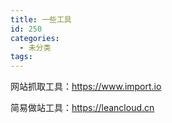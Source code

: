 ```yaml
---
title: 一些工具
id: 250
categories:
  - 未分类
tags:
---
```


网站抓取工具：https://www.import.io

简易做站工具：https://leancloud.cn